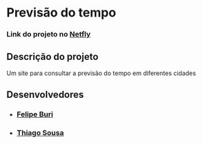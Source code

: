 # Previsão do tempo
### Link do projeto no [Netfly](https://eloquent-pony-584a24.netlify.app/)

## Descrição do projeto

Um site para consultar a previsão do tempo em diferentes cidades

## Desenvolvedores

- ### [Felipe Buri](https://github.com/Swichxx)
- ### [Thiago Sousa](https://github.com/thiagosousa81)
